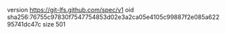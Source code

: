 version https://git-lfs.github.com/spec/v1
oid sha256:76755c97830f7547754853d02e3a2ca05e4105c99887f2e085a62295741dc47c
size 501
